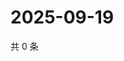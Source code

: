 # 2025-09-19

共 0 条

<!-- BEGIN ZHIHUVIDEO -->
<!-- 最后更新时间 Fri Sep 19 2025 03:09:12 GMT+0800 (China Standard Time) -->

<!-- END ZHIHUVIDEO -->
